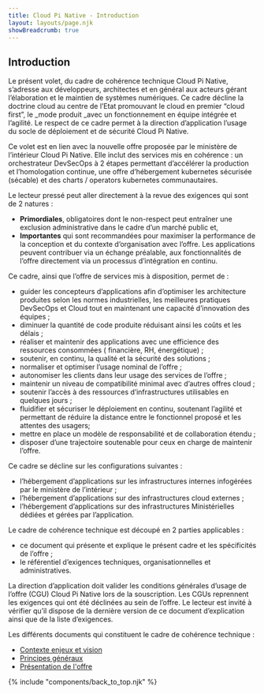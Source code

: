 ```yaml
---
title: Cloud Pi Native - Introduction
layout: layouts/page.njk
showBreadcrumb: true
---
```


## Introduction

Le présent volet, du cadre de cohérence technique Cloud Pi Native, s’adresse aux développeurs, architectes et en général aux acteurs gérant l’élaboration et le maintien de systèmes numériques.  Ce cadre décline la doctrine cloud au centre de l’Etat promouvant le cloud en premier “cloud first”, le _mode produit _avec un fonctionnement en équipe intégrée et l’agilité. Le respect de ce cadre permet à la direction d’application l’usage du socle de déploiement et de sécurité Cloud Pi Native. 

Ce volet est en lien avec la nouvelle offre proposée par le ministère de l’intérieur Cloud Pi Native. Elle inclut des services mis en cohérence : un orchestrateur DevSecOps à 2 étapes permettant d’accélérer la production et l’homologation continue, une offre d’hébergement kubernetes sécurisée (sécable) et des charts / operators kubernetes communautaires. 


Le lecteur pressé peut aller directement à la revue des exigences qui sont de 2 natures :  

- **Primordiales**, obligatoires dont le non-respect peut entraîner une exclusion administrative dans le cadre d’un marché public et,
- **Importantes** qui sont recommandées pour maximiser la performance de la conception et du contexte d’organisation avec l’offre. Les applications peuvent contribuer via un échange préalable, aux fonctionnalités de l’offre directement via un processus d’intégration en continu.


Ce cadre, ainsi que l’offre de services mis à disposition, permet de : 

- guider les concepteurs d’applications afin d’optimiser les architecture produites selon les normes industrielles, les meilleures pratiques DevSecOps et Cloud tout en maintenant une capacité d’innovation des équipes ;
- diminuer la quantité de code produite réduisant ainsi les coûts et les délais ;
- réaliser et maintenir des applications avec une efficience des ressources consommées ( financière, RH, énergétique) ;
- soutenir, en continu, la qualité et la sécurité des solutions ;
- normaliser et optimiser l’usage nominal de l’offre ;
- autonomiser les clients dans leur usage des services de l’offre ;
- maintenir un niveau de compatibilité minimal avec d’autres offres cloud ;
- soutenir l’accès à des ressources d’infrastructures utilisables en quelques jours ;
- fluidifier et sécuriser le déploiement en continu, soutenant l’agilité et permettant de réduire la distance entre le fonctionnel proposé et les attentes des usagers;
- mettre en place un modèle de responsabilité et de collaboration étendu ;
- disposer d’une trajectoire soutenable pour ceux en charge de  maintenir l’offre.


Ce cadre se décline sur les configurations suivantes :

- l’hébergement d’applications sur les infrastructures internes infogérées par le ministère de l’intérieur ;
- l’hébergement d’applications sur des infrastructures cloud externes ;
- l’hébergement d’applications sur des infrastructures Ministérielles dédiées et gérées par l’application.


Le cadre de cohérence technique est découpé en 2 parties applicables :

- ce document qui présente et explique le présent cadre et les spécificités de l’offre ;
- le référentiel d’exigences techniques, organisationnelles et administratives.

La direction d’application doit valider les conditions générales d’usage de l’offre (CGU) Cloud Pi Native lors de la souscription. Les CGUs reprennent les exigences qui ont été déclinées au sein de l’offre. Le lecteur est invité à vérifier qu’il dispose de la dernière version de ce document d’explication ainsi que de la liste d’exigences.


Les différents documents qui constituent le cadre de cohérence technique :

- [Contexte enjeux et vision](../2-contexte-enjeux-vision/)
- [Principes généraux](../3-principes-generaux-cadre-cloud-native/)
- <a href="https://cloud-pi-native.fr" target="_blank"> Présentation de l'offre</a>


{% include "components/back_to_top.njk" %}